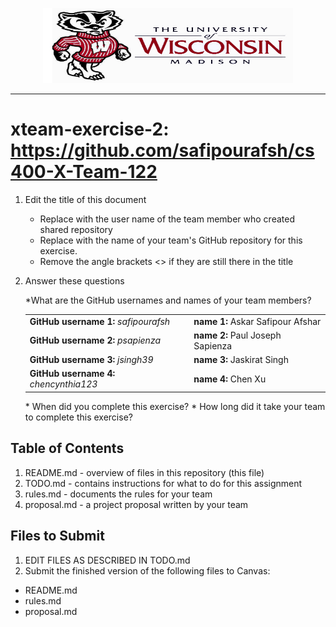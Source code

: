 <!-- Embeded image and aligned it to the center-->
<p align="center"><img src="Images/UW-Madison-Logo.jpg" height="120" width="400"></p>

<!--line--><hr>

# xteam-exercise-2: https://github.com/safipourafsh/cs400-X-Team-122

1. Edit the title of this document
   * Replace <UserName> with the user name of the team member who created shared repository
   * Replace <GitHubRepositoryName> with the name of your team's GitHub repository for this exercise.
   * Remove the angle brackets <> if they are still there in the title

2. Answer these questions
   <p> *What are the GitHub usernames and names of your team members?</p>
    <table>
      <tr>
        <td><strong>GitHub username 1:</strong> <i>safipourafsh</i></td>
        <td><strong>name 1:</strong> Askar Safipour Afshar </td>
      </tr>
      <tr>
        <td><strong>GitHub username 2:</strong> <i>psapienza</i></td>
        <td><strong>name 2:</strong> Paul Joseph Sapienza  </td>
      </tr>
      <tr>
        <td><strong>GitHub username 3:</strong> <i>jsingh39</i></td>
        <td><strong>name 3:</strong> Jaskirat Singh     </td>
      </tr>
      <tr>
        <td><strong>GitHub username 4:</strong> <i>chencynthia123</i></td>
        <td><strong>name 4:</strong> Chen Xu</td>
      </tr>                     
    </table>
   * When did you complete this exercise? 
   * How long did it take your team to complete this exercise? 

## Table of Contents

1. README.md - overview of files in this repository (this file)
2. TODO.md - contains instructions for what to do for this assignment
3. rules.md - documents the rules for your team
4. proposal.md - a project proposal written by your team

## Files to Submit

1. EDIT FILES AS DESCRIBED IN TODO.md
2. Submit the finished version of the following files to Canvas:

* README.md
* rules.md
* proposal.md
